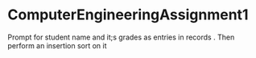 # ComputerEngineeringAssignment1
Prompt for student name and it;s grades as entries in records . Then perform an insertion sort on it
